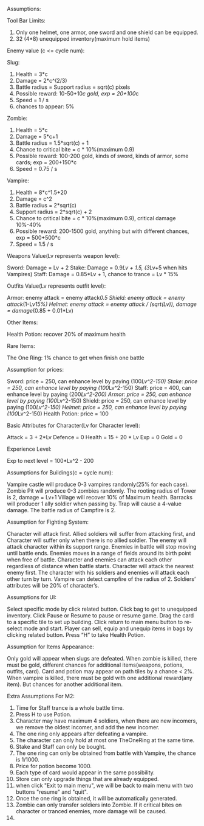 Assumptions: 


Tool Bar Limits:

1. Only one helmet, one armor, one sword and one shield can be equipped.
2. 32 (4*8) unequipped inventory(maximum hold items)


Enemy value (c <= cycle num):

Slug:

1. Health = 3*c
2. Damage = 2*c^(2/3)
3. Battle radius = Support radius = sqrt(c) pixels
4. Possible reward: 10-50+10*c gold, exp = 20+100*c
5. Speed = 1 / s
6. chances to appear: 5%


Zombie:

1. Health = 5*c
2. Damage = 5*c+1
3. Battle radius = 1.5*sqrt(c) + 1
4. Chance to critical bite = c * 10%(maximum 0.9)
5. Possible reward: 100-200 gold, kinds of sword, kinds of armor, some cards; exp = 200+150*c
6. Speed = 0.75 / s


Vampire:

1. Health = 8*c^1.5+20
2. Damage = c^2
3. Battle radius = 2*sqrt(c)
4. Support radius = 2*sqrt(c) + 2
5. Chance to critical bite = c * 10%(maximum 0.9), critical damage 10%-40% 
6. Possible reward: 200-1500 gold, anything but with different chances, exp = 500+500*c
7. Speed = 1.5 / s


Weapons Value(Lv represents weapon level):

Sword: Damage = Lv + 2
Stake: Damage = 0.9*Lv + 1.5, (3*Lv+5 when hits Vampires)
Staff: Damage = 0.85*Lv + 1, chance to trance = Lv * 15%


Outfits Value(Lv represents outfit level):

Armor: enemy attack = enemy attack*0.5
Shield: enemy attack = enemy attack*(1-Lv*15%)
Helmet: enemy attack = enemy attack / (sqrt(Lv)), damage = damage*(0.85 + 0.01*Lv)


Other Items:

Health Potion: recover 20% of maximum health


Rare Items:

The One Ring: 1% chance to get when finish one battle


Assumption for prices:

Sword: price = 250, can enhance level by paying (100*Lv^2-150) 
Stake: price = 250, can enhance level by paying (100*Lv^2-150) 
Staff: price = 400, can enhance level by paying (200*Lv^2-200)
Armor: price = 250, can enhance level by paying (100*Lv^2-150) 
Shield: price = 250, can enhance level by paying (100*Lv^2-150) 
Helmet: price = 250, can enhance level by paying (100*Lv^2-150)
Health Potion: price = 100


Basic Attributes for Character(Lv for Character level):

Attack = 3 + 2*Lv 
Defence = 0
Health = 15 + 20 * Lv 
Exp = 0
Gold = 0


Experience Level:

Exp to next level = 100*Lv^2 - 200


Assumptions for Buildings(c = cycle num):

Vampire castle will produce 0-3 vampires randomly(25% for each case).
Zombie Pit will produce 0-3 zombies randomly.
The rooting radius of Tower is 2, damage = Lv+1 
Village will recover 10% of Maximum health. 
Barracks will producer 1 ally soldier when passing by. 
Trap will cause a 4-value damage.
The battle radius of Campfire is 2.


Assumption for Fighting System:

Character will attack first.
Allied soldiers will suffer from attacking first, and Character will suffer only when there is no allied soldier.
The enemy will attack character within its support range.
Enemies in battle will stop moving until battle ends.
Enemies moves in a range of fields around its birth point when free of battle.
Character and enemies can attack each other regardless of distance when battle starts. 
Character will attack the nearest enemy first.
The character with his soldiers and enemies will attack each other turn by turn. 
Vampire can detect campfire of the radius of 2.
Soldiers’ attributes will be 20% of character’s.


Assumptions for UI:

Select specific mode by click related button.
Click bag to get to unequipped inventory.
Click Pause or Resume to pause or resume game.
Drag the card to a specific tile to set up building.
Click return to main menu button to re-select mode and start.
Player can sell, equip and unequip items in bags by clicking related button. 
Press “H” to take Health Potion.


Assumption for Items Appearance:

Only gold will appear when slugs are defeated.
When zombie is killed, there must be gold, different chances for additional items(weapons, potions, outfits, card).
Card and potion may appear on path tiles by a chance < 2%.
When vampire is killed, there must be gold with one additional reward(any item). But chances for another additional item.



Extra Assumptions For M2:
1. Time for Staff trance is a whole battle time.
2. Press H to use Potion.
3. Character may have maximum 4 soldiers, when there are new incomers, we remove the oldest incomer, and add the new incomer.
4. The one ring only appears after defeating a vampire.
5. The character can only hold at most one TheOneRing at the same time.
6. Stake and Staff can only be bought.
7. The one ring can only be obtained from battle with Vampire, the chance is 1/1000.
8. Price for potion become 1000.
9. Each type of card would appear in the same possibility.
10. Store can only upgrade things that are already equipped.
11. when click "Exit to main menu", we will be back to main menu with two buttons "resume" and "quit".
12. Once the one ring is obtained, it will be automatically generated.
13. Zombie can only transfer soldiers into Zombie. If it critical bites on character or tranced enemies, more damage will be caused.
14. 